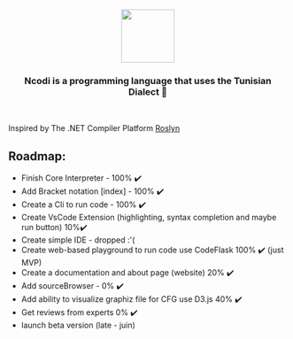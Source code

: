<h1 align="center">
  <img src="https://github.com/azizamari/Ncodi/blob/0c25d9232d3cd601e3fcac9cac83a97be168658d/icon-05.png" width="96px"/>
</h1>
<h3 align="center"><Under Construction> Ncodi is a programming language that uses the Tunisian Dialect 🔹</h3><br>


Inspired by The .NET Compiler Platform [Roslyn](https://github.com/dotnet/roslyn)
## Roadmap:
* Finish Core Interpreter - 100% ✔️
* Add Bracket notation [index] - 100% ✔️
* Create a Cli to run code - 100% ✔️
* Create VsCode Extension (highlighting, syntax completion and maybe run button) 10%✔️
* Create simple IDE - dropped :'( 
* Create web-based playground to run code use CodeFlask 100% ✔️ (just MVP)
* Create a documentation and about page (website) 20% ✔️
* Add sourceBrowser - 0% ✔️
* Add ability to visualize graphiz file for CFG use D3.js 40% ✔️
* Get reviews from experts 0% ✔️
* launch beta version (late - juin)
